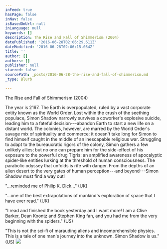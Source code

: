 ```yaml
---
inFeed: true
hasPage: false
inNav: false
isBasedOnUrl: null
inLanguage: null
keywords: []
description: The Rise and Fall of Shimmerism (2004)
datePublished: '2016-06-28T02:06:29.611Z'
dateModified: '2016-06-28T02:06:15.054Z'
title: ''
author: []
authors: []
publisher: null
starred: false
sourcePath: _posts/2016-06-28-the-rise-and-fall-of-shimmerism.md
_type: Blurb

---
```

The Rise and Fall of Shimmerism (2004)

The year is 2167\. The Earth is overpopulated, ruled by a vast corporate entity known as the World Order. Lost within the crush of the seething populace, Simon Shadow narrowly survives a coworker's explosive suicide, leading him to a fateful decision---abandon Earth to start a new life on a distant world. The colonies, however, are marred by the World Order's savage mix of spirituality and commerce; it doesn't take long for Simon to find himself caught in the middle of an inescapable religious war. Struggling to adapt to the bureaucratic rigors of the colony, Simon gathers a few unlikely allies; but no one can prepare him for the side-effect of his exposure to the powerful drug Tigris: an amplified awareness of apocalyptic spider-like entities lurking at the threshold of human consciousness. The parabolic odyssey that unfolds is rife with danger. From the depths of an alien desert to the very gates of human perception---and beyond---Simon Shadow must find a way out!

"...reminded me of Philip K. Dick..." (UK)

"...one of the best extrapolations of mankind's exploration of space that I have ever read." (UK)

"I read and finished the book yesterday and I want more! I am a Clive Barker, Dean Koontz and Stephen King fan, and you had me from the very beginning with the spiders." (US)

"This is not the sci-fi of marauding aliens and incomprehensible physics. This is a tale of one man's journey into the unknown. Simon Shadow is us." (US)
![](https://the-grid-user-content.s3-us-west-2.amazonaws.com/8ed2ae92-207c-4c58-ac4d-83d20d93fc2a.jpg)